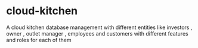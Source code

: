 # cloud-kitchen
A cloud kitchen database management with different entities like investors , owner , outlet manager , employees and customers with different features and roles for each of them 
